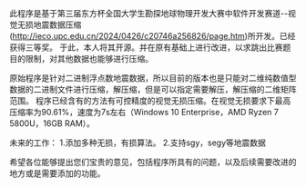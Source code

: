 此程序是基于第三届东方杯全国大学生勘探地球物理开发大赛中软件开发赛道--视觉无损地震数据压缩(http://ieco.upc.edu.cn/2024/0426/c20746a256826/page.htm)所开发。已经获得三等奖。
于此，本人将其开源。并在原有基础上进行改进，以求跳出比赛题目的限制，对其他数据也能够进行压缩。

原始程序是针对二进制浮点数地震数据，所以目前的版本也是只能对二维纯数值型数据的二进制文件进行压缩，解压缩，但是可以指定需要解压，解压缩的二维矩阵范围。
程序已经含有的方法有可控精度的视觉无损压缩。在视觉无损要求下最高压缩率为90.61%，速度为7s左右（Windows 10 Enterprise，AMD Ryzen 7 5800U，16GB RAM）。


未来的工作：
1.添加多种无损，有损算法。
2.支持sgy，segy等地震数据



希望各位能够提出您们宝贵的意见，包括程序所具有的问题，以及后续需要改进的地方或是需要添加的功能。

